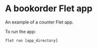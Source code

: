 # A bookorder Flet app

An example of a counter Flet app.

To run the app:

```
flet run [app_directory]
```